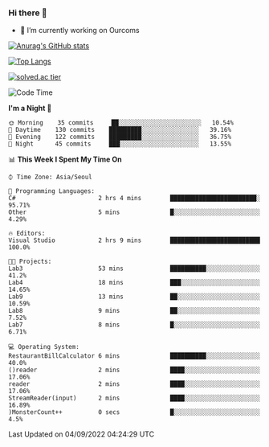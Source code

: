 ### Hi there 👋

- 🔭 I’m currently working on Ourcoms

<!--
**Rhange/Rhange** is a ✨ _special_ ✨ repository because its `README.md` (this file) appears on your GitHub profile.

Here are some ideas to get you started:

- 🌱 I’m currently learning ...
- 👯 I’m looking to collaborate on ...
- 🤔 I’m looking for help with ...
- 💬 Ask me about ...
- 📫 How to reach me: ...
- 😄 Pronouns: ...
- ⚡ Fun fact: ...
-->

[![Anurag's GitHub stats](https://github-readme-stats.vercel.app/api?username=rhange&show_icons=true&theme=gruvbox)](https://github.com/anuraghazra/github-readme-stats)

[![Top Langs](https://github-readme-stats.vercel.app/api/top-langs/?username=rhange&layout=compact&theme=gruvbox)](https://github.com/anuraghazra/github-readme-stats)

[![solved.ac tier](http://mazassumnida.wtf/api/generate_badge?boj=rhange0511)](https://solved.ac/rhange0511)

  <!--START_SECTION:waka-->
![Code Time](http://img.shields.io/badge/Code%20Time-525%20hrs%2042%20mins-blue)

**I'm a Night 🦉** 

```text
🌞 Morning    35 commits     ██░░░░░░░░░░░░░░░░░░░░░░░   10.54% 
🌆 Daytime    130 commits    █████████░░░░░░░░░░░░░░░░   39.16% 
🌃 Evening    122 commits    █████████░░░░░░░░░░░░░░░░   36.75% 
🌙 Night      45 commits     ███░░░░░░░░░░░░░░░░░░░░░░   13.55%

```


📊 **This Week I Spent My Time On** 

```text
⌚︎ Time Zone: Asia/Seoul

💬 Programming Languages: 
C#                       2 hrs 4 mins        ████████████████████████░   95.71% 
Other                    5 mins              █░░░░░░░░░░░░░░░░░░░░░░░░   4.29%

🔥 Editors: 
Visual Studio            2 hrs 9 mins        █████████████████████████   100.0%

🐱‍💻 Projects: 
Lab3                     53 mins             ██████████░░░░░░░░░░░░░░░   41.2% 
Lab4                     18 mins             ███░░░░░░░░░░░░░░░░░░░░░░   14.65% 
Lab9                     13 mins             ██░░░░░░░░░░░░░░░░░░░░░░░   10.59% 
Lab8                     9 mins              ██░░░░░░░░░░░░░░░░░░░░░░░   7.52% 
Lab7                     8 mins              █░░░░░░░░░░░░░░░░░░░░░░░░   6.71%

💻 Operating System: 
RestaurantBillCalculator 6 mins              ██████████░░░░░░░░░░░░░░░   40.0% 
()reader                 2 mins              ████░░░░░░░░░░░░░░░░░░░░░   17.06% 
reader                   2 mins              ████░░░░░░░░░░░░░░░░░░░░░   17.06% 
StreamReader(input)      2 mins              ████░░░░░░░░░░░░░░░░░░░░░   16.89% 
)MonsterCount++          0 secs              █░░░░░░░░░░░░░░░░░░░░░░░░   4.5%

```


 Last Updated on 04/09/2022 04:24:29 UTC
<!--END_SECTION:waka-->
